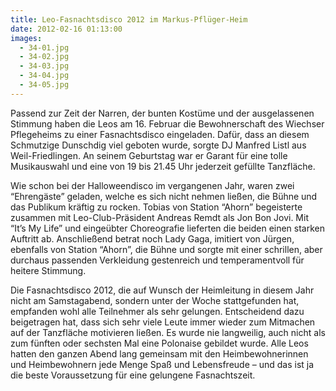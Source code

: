 ```yaml
---
title: Leo-Fasnachtsdisco 2012 im Markus-Pflüger-Heim
date: 2012-02-16 01:13:00
images:
  - 34-01.jpg
  - 34-02.jpg
  - 34-03.jpg
  - 34-04.jpg
  - 34-05.jpg
---
```


Passend zur Zeit der Narren, der bunten Kostüme und der ausgelassenen Stimmung haben die Leos am 16. Februar die Bewohnerschaft des Wiechser Pflegeheims zu einer Fasnachtsdisco eingeladen. Dafür, dass an diesem Schmutzige Dunschdig viel geboten wurde, sorgte DJ Manfred Listl aus Weil-Friedlingen. An seinem Geburtstag war er Garant für eine tolle Musikauswahl und eine von 19 bis 21.45 Uhr jederzeit gefüllte Tanzfläche.

Wie schon bei der Halloweendisco im vergangenen Jahr, waren zwei “Ehrengäste” geladen, welche es sich nicht nehmen ließen, die Bühne und das Publikum kräftig zu rocken. Tobias von Station “Ahorn” begeisterte zusammen mit Leo-Club-Präsident Andreas Remdt als Jon Bon Jovi. Mit “It’s My Life” und eingeübter Choreografie lieferten die beiden einen starken Auftritt ab. Anschließend betrat noch Lady Gaga, imitiert von Jürgen, ebenfalls von Station “Ahorn”, die Bühne und sorgte mit einer schrillen, aber durchaus passenden Verkleidung gestenreich und temperamentvoll für heitere Stimmung.

Die Fasnachtsdisco 2012, die auf Wunsch der Heimleitung in diesem Jahr nicht am Samstagabend, sondern unter der Woche stattgefunden hat, empfanden wohl alle Teilnehmer als sehr gelungen. Entscheidend dazu beigetragen hat, dass sich sehr viele Leute immer wieder zum Mitmachen auf der Tanzfläche motivieren ließen. Es wurde nie langweilig, auch nicht als zum fünften oder sechsten Mal eine Polonaise gebildet wurde. Alle Leos hatten den ganzen Abend lang gemeinsam mit den Heimbewohnerinnen und Heimbewohnern jede Menge Spaß und Lebensfreude – und das ist ja die beste Voraussetzung für eine gelungene Fasnachtszeit.
